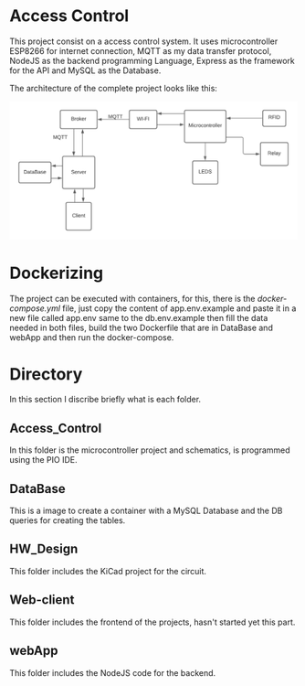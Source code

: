 # Access Control
This project consist on a access control system. It uses microcontroller ESP8266 for internet connection, MQTT as my data transfer protocol, NodeJS as the backend programming Language, Express as the framework for the API and MySQL as the Database.</br>

The architecture of the complete project looks like this: </br>

![all text](./images/ProjectArchitecture.png)

# Dockerizing
The project can be executed with containers, for this, there is the _docker-compose.yml_ file, just copy the content of app.env.example and paste it in a new file called app.env same to the db.env.example then fill the data needed in both files, build the two Dockerfile that are in DataBase and webApp and then run the docker-compose.

# Directory
In this section I discribe briefly what is each folder.</br>

## Access_Control
In this folder is the microcontroller project and schematics, is programmed using the PIO IDE.</br>

## DataBase
This is a image to create a container with a MySQL Database and the DB queries for creating the tables.</br>

## HW_Design
This folder includes the KiCad project for the circuit.</br>

## Web-client
This folder includes the frontend of the projects, hasn't started yet this part.</br>

## webApp
This folder includes the NodeJS code for the backend.</br>
